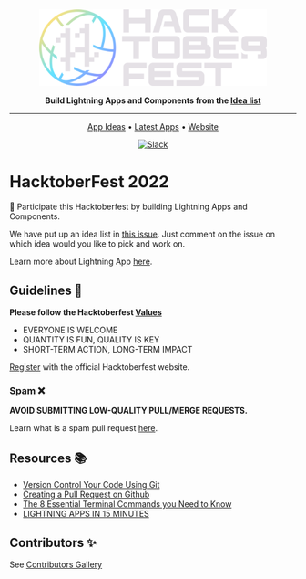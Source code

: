 <div align="center">

<img src="/docs/hacktoberfest-2022/logo/Hfest-Logo-2-Color-Manga@2x.png" width="400px">

**Build Lightning Apps and Components from the [Idea list](../../README.md#app-ideas-🚀)**

______________________________________________________________________

<p align="center">
  <a href="#app-ideas">App Ideas</a> •
  <a href="#latest">Latest Apps</a> •
  <a href="https://lightning.ai/">Website</a>
</p>

[![Slack](https://img.shields.io/badge/slack-chat-green.svg?logo=slack)](https://www.pytorchlightning.ai/community)

</div>

# HacktoberFest 2022

🧙 Participate this Hacktoberfest by building Lightning Apps and Components.

We have put up an idea list in [this issue](https://github.com/Lightning-AI-Dev/Awesome-Lightning/issues/5). Just comment on the issue on which idea would you like to pick and work on.

Learn more about Lightning App [here](https://youtu.be/RbU0CROL8TM).

## Guidelines 🚦

**Please follow the Hacktoberfest [Values](https://hacktoberfest.com/participation/#values)**

* EVERYONE IS WELCOME
* QUANTITY IS FUN, QUALITY IS KEY
* SHORT-TERM ACTION, LONG-TERM IMPACT


[Register](https://hacktoberfest.com/participation/#contributors) with the official Hacktoberfest website.

### Spam ❌
**AVOID SUBMITTING LOW-QUALITY PULL/MERGE REQUESTS.**

Learn what is a spam pull request [here](https://hacktoberfest.com/participation/#spam).

## Resources 📚

* [Version Control Your Code Using Git](https://youtu.be/HF6KAFDk9dY?list=PLaMu-SDt_RB51u2kyttt3tDvXCp-KMw4A)
* [Creating a Pull Request on Github](https://youtu.be/_0X_dljzr5E?list=PLaMu-SDt_RB51u2kyttt3tDvXCp-KMw4A)
* [The 8 Essential Terminal Commands you Need to Know](https://youtu.be/KhQKqaxU7BQ?list=PLaMu-SDt_RB51u2kyttt3tDvXCp-KMw4A)
* [LIGHTNING APPS IN 15 MINUTES](https://lightning.ai/lightning-docs/get_started/lightning_apps_intro.html)



## Contributors ✨
See [Contributors Gallery](../../CONTRIBUTORS.md)

